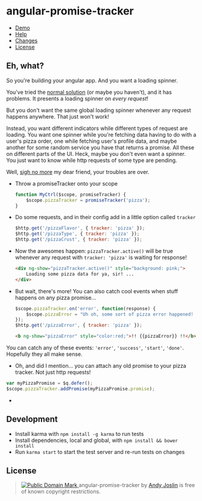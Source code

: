 angular-promise-tracker
=======================

* [Demo](http://plnkr.co/edit/3uAe0NdXLz1lCYlhpaMp?p=preview)
* [Help](https://github.com/ajoslin/angular-promise-tracker/wiki)
* [Changes](https://github.com/ajoslin/angular-promise-tracker/tree/master/CHANGELOG.md)
* [License](#license)


## Eh, what?

So you're building your angular app.  And you want a loading spinner.

You've tried the [normal solution](http://jsfiddle.net/zdam/dBR2r/) (or maybe you haven't), and it has problems.  It presents a loading spinner on *every request*!

But you don't want the same global loading spinner whenever any request happens anywhere. That just won't work!

Instead, you want different indicators while different types of request are loading.  You want one spinner while you're fetching data having to do with a user's pizza order, one while fetching user's profile data, and maybe another for some random service you have that returns a promise. All these on different parts of the UI.  Heck, maybe you don't even want a spinner.  You just want to know while http requests of some type are pending.

Well, [sigh no more](http://www.youtube.com/watch?v=eltHv58l8ig) my dear friend, your troubles are over.


* Throw a promiseTracker onto your scope

  ```js
  function MyCtrl($scope, promiseTracker) {
      $scope.pizzaTracker = promiseTracker('pizza');
  }
  ```

* Do some requests, and in their config add in a little option called `tracker`

  ```js
  $http.get('/pizzaFlavor', { tracker: 'pizza' });
  $http.get('/pizzaType', { tracker: 'pizza' });
  $http.get('/pizzaCrust', { tracker: 'pizza' });
  ```

* Now the awesomes happen: `pizzaTracker.active()` will be true whenever any request with `tracker: 'pizza'` is waiting for response!
 

  ```html
  <div ng-show="pizzaTracker.active()" style="background: pink;">
      Loading some pizza data for ya, sir! ...
  </div>
  ```

* But wait, there's more! You can also catch cool events when stuff happens on any pizza promise...

  ```js
  $scope.pizzaTracker.on('error', function(response) {
      $scope.pizzaError = "Uh oh, some sort of pizza error happened! " + response.data;
  });
  $http.get('/pizzaError', { tracker: 'pizza' });
  ```
  ```html
  <b ng-show="pizzaError" style="color:red;">!! {{pizzaError}} !!</b>
  ```

You can catch any of these events: `'error'`, `'success'`, `'start'`, `'done'`.  Hopefully they all make sense.

*  Oh, and did I mention... you can attach any old promise to your pizza tracker.  Not just http requests!

  ```js
  var myPizzaPromise = $q.defer();
  $scope.pizzaTracker.addPromise(myPizzaPromise.promise);
  ```

-

## Development

* Install karma with `npm install -g karma` to run tests
* Install dependencies, local and global, with `npm install && bower install`
* Run `karma start` to start the test server and re-run tests on changes

## <a id="license"></a>License

> <a rel="license" href="http://creativecommons.org/publicdomain/mark/1.0/"> <img src="http://i.creativecommons.org/p/mark/1.0/80x15.png" style="border-style: none;" alt="Public Domain Mark" /> </a> <span property="dct:title">angular-promise-tracker</span> by <a href="http://andybam.com" rel="dct:creator"><span property="dct:title">Andy Joslin</span></a> is free of known copyright restrictions.
